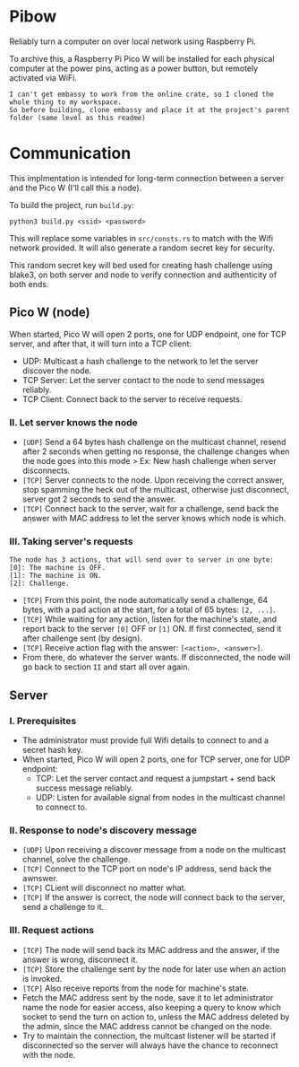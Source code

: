 # Pibow

Reliably turn a computer on over local network using Raspberry Pi.

To archive this, a Raspberry Pi Pico W will be installed for each physical computer at the power pins, acting as a power button, but remotely activated via WiFi.

```
I can't get embassy to work from the online crate, so I cloned the whole thing to my workspace.
So before building, clone embassy and place it at the project's parent folder (same level as this readme)
```

# Communication

This implmentation is intended for long-term connection between a server and the Pico W (I'll call this a node).

To build the project, run `build.py`:
```
python3 build.py <ssid> <password>
```
This will replace some variables in `src/consts.rs` to match with the Wifi network provided. It will also generate a random secret key for security.

This random secret key will bed used for creating hash challenge using blake3, on both server and node to verify connection and authenticity of both ends.

## Pico W (node)

When started, Pico W will open 2 ports, one for UDP endpoint, one for TCP server, and after that, it will turn into a TCP client:

- UDP: Multicast a hash challenge to the network to let the server discover the node.
- TCP Server: Let the server contact to the node to send messages reliably.
- TCP Client: Connect back to the server to receive requests.

### II. Let server knows the node

- `[UDP]` Send a 64 bytes hash challenge on the multicast channel, resend after 2 seconds when getting no response, the challenge changes when the node goes into this mode > Ex: New hash challenge when server disconnects.
- `[TCP]` Server connects to the node. Upon receiving the correct answer, stop spamming the heck out of the multicast, otherwise just disconnect, server got 2 seconds to send the answer.
- `[TCP]` Connect back to the server, wait for a challenge, send back the answer with MAC address to let the server knows which node is which.

### III. Taking server's requests

```
The node has 3 actions, that will send over to server in one byte:
[0]: The machine is OFF.
[1]: The machine is ON.
[2]: Challenge.
```

- `[TCP]` From this point, the node automatically send a challenge, 64 bytes, with a pad action at the start, for a total of 65 bytes: `[2, ...]`.
- `[TCP]` While waiting for any action, listen for the machine's state, and report back to the server `[0]` OFF or `[1]` ON. If first connected, send it after challenge sent (by design).
- `[TCP]` Receive action flag with the answer: `[<action>, <answer>]`.
- From there, do whatever the server wants. If disconnected, the node will go back to section `II` and start all over again.

## Server

### I. Prerequisites

- The administrator must provide full Wifi details to connect to and a secret hash key.
- When started, Pico W will open 2 ports, one for TCP server, one for UDP endpoint:
  - TCP: Let the server contact and request a jumpstart + send back success message reliably.
  - UDP: Listen for available signal from nodes in the multicast channel to connect to.

### II. Response to node's discovery message

- `[UDP]` Upon receiving a discover message from a node on the multicast channel, solve the challenge.
- `[TCP]` Connect to the TCP port on node's IP address, send back the awnswer.
- `[TCP]` CLient will disconnect no matter what.
- `[TCP]` If the answer is correct, the node will connect back to the server, send a challenge to it.

### III. Request actions

- `[TCP]` The node will send back its MAC address and the answer, if the answer is wrong, disconnect it.
- `[TCP]` Store the challenge sent by the node for later use when an action is invoked.
- `[TCP]` Also receive reports from the node for machine's state.
- Fetch the MAC address sent by the node, save it to let administrator name the node for easier access, also keeping a query to know which socket to send the turn on action to, unless the MAC address deleted by the admin, since the MAC address cannot be changed on the node.
- Try to maintain the connection, the multcast listener will be started if disconnected so the server will always have the chance to reconnect with the node.
